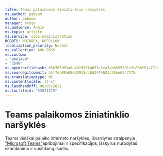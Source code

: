 ```yaml
---
title: Teams palaikomos žiniatinklio naršyklės
ms.author: pebaum
author: pebaum
manager: scotv
ms.audience: Admin
ms.topic: article
ms.service: o365-administration
ROBOTS: NOINDEX, NOFOLLOW
localization_priority: Normal
ms.collection: Adm_O365
ms.custom:
- "9001490"
- "3540"
ms.openlocfilehash: 05b765d53a0e432993f405fc5ea7ab86597d1e7c830251a77f4167a536d2b7dc
ms.sourcegitcommit: b5f7da89a650d2915dc652449623c78be6247175
ms.translationtype: MT
ms.contentlocale: lt-LT
ms.lasthandoff: 08/05/2021
ms.locfileid: "53981229"
---
```

# <a name="teams-supported-web-browsers"></a>Teams palaikomos žiniatinklio naršyklės

Teams visiškai palaiko interneto naršykles, išvardytas straipsnyje , ["Microsoft Teams"](https://docs.microsoft.com/microsoftteams/limits-specifications-teams#browsers)apribojimai ir specifikacijos, išskyrus nurodytas skambinimo ir susitikimų išimtis.